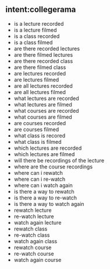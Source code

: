 ## intent:collegerama
- is a lecture recorded
- is a lecture filmed
- is a class recorded
- is a class filmed
- are there recorded lectures
- are there filmed lectures
- are there recorded class
- are there filmed class
- are lectures recorded
- are lectures filmed
- are all lectures recorded
- are all lectures filmed
- what lectures are recorded
- what lectures are filmed
- what courses are recorded
- what courses are filmed
- are courses recorded
- are courses filmed
- what class is recored
- what class is filmed
- which lectures are recorded
- which lectures are filmed
- will there be recordings of the lecture
- where are the course recordings
- where can i rewatch
- where can i re-watch
- where can i watch again
- is there a way to rewatch
- is there a way to re-watch
- is there a way to watch again
- rewatch lecture
- re-watch lecture
- watch again lecture
- rewatch class
- re-watch class
- watch again class
- rewatch course
- re-watch course
- watch again course
